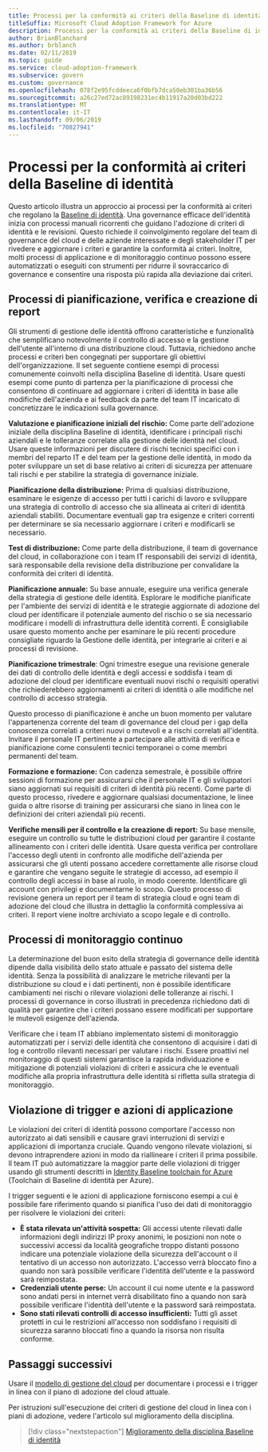 ```yaml
---
title: Processi per la conformità ai criteri della Baseline di identità
titleSuffix: Microsoft Cloud Adoption Framework for Azure
description: Processi per la conformità ai criteri della Baseline di identità
author: BrianBlanchard
ms.author: brblanch
ms.date: 02/11/2019
ms.topic: guide
ms.service: cloud-adoption-framework
ms.subservice: govern
ms.custom: governance
ms.openlocfilehash: 078f2e95fcddeeca6f0bfb7dca50eb301ba36b56
ms.sourcegitcommit: a26c27ed72ac89198231ec4b11917a20d03bd222
ms.translationtype: MT
ms.contentlocale: it-IT
ms.lasthandoff: 09/06/2019
ms.locfileid: "70827941"
---
```

# <a name="identity-baseline-policy-compliance-processes"></a>Processi per la conformità ai criteri della Baseline di identità

Questo articolo illustra un approccio ai processi per la conformità ai criteri che regolano la [Baseline di identità](./index.md). Una governance efficace dell'identità inizia con processi manuali ricorrenti che guidano l'adozione di criteri di identità e le revisioni. Questo richiede il coinvolgimento regolare del team di governance del cloud e delle aziende interessate e degli stakeholder IT per rivedere e aggiornare i criteri e garantire la conformità ai criteri. Inoltre, molti processi di applicazione e di monitoraggio continuo possono essere automatizzati o eseguiti con strumenti per ridurre il sovraccarico di governance e consentire una risposta più rapida alla deviazione dai criteri.

## <a name="planning-review-and-reporting-processes"></a>Processi di pianificazione, verifica e creazione di report

Gli strumenti di gestione delle identità offrono caratteristiche e funzionalità che semplificano notevolmente il controllo di accesso e la gestione dell'utente all'interno di una distribuzione cloud. Tuttavia, richiedono anche processi e criteri ben congegnati per supportare gli obiettivi dell'organizzazione. Il set seguente contiene esempi di processi comunemente coinvolti nella disciplina Baseline di identità. Usare questi esempi come punto di partenza per la pianificazione di processi che consentono di continuare ad aggiornare i criteri di identità in base alle modifiche dell'azienda e ai feedback da parte del team IT incaricato di concretizzare le indicazioni sulla governance.

**Valutazione e pianificazione iniziali del rischio:** Come parte dell'adozione iniziale della disciplina Baseline di identità, identificare i principali rischi aziendali e le tolleranze correlate alla gestione delle identità nel cloud. Usare queste informazioni per discutere di rischi tecnici specifici con i membri del reparto IT e del team per la gestione delle identità, in modo da poter sviluppare un set di base relativo ai criteri di sicurezza per attenuare tali rischi e per stabilire la strategia di governance iniziale.

**Pianificazione della distribuzione:** Prima di qualsiasi distribuzione, esaminare le esigenze di accesso per tutti i carichi di lavoro e sviluppare una strategia di controllo di accesso che sia allineata ai criteri di identità aziendali stabiliti. Documentare eventuali gap tra esigenze e criteri correnti per determinare se sia necessario aggiornare i criteri e modificarli se necessario.

**Test di distribuzione:** Come parte della distribuzione, il team di governance del cloud, in collaborazione con i team IT responsabili dei servizi di identità, sarà responsabile della revisione della distribuzione per convalidare la conformità dei criteri di identità.

**Pianificazione annuale:** Su base annuale, eseguire una verifica generale della strategia di gestione delle identità. Esplorare le modifiche pianificate per l'ambiente dei servizi di identità e le strategie aggiornate di adozione del cloud per identificare il potenziale aumento del rischio o se sia necessario modificare i modelli di infrastruttura delle identità correnti. È consigliabile usare questo momento anche per esaminare le più recenti procedure consigliate riguardo la Gestione delle identità, per integrarle ai criteri e ai processi di revisione.

**Pianificazione trimestrale**: Ogni trimestre esegue una revisione generale dei dati di controllo delle identità e degli accessi e soddisfa i team di adozione del cloud per identificare eventuali nuovi rischi o requisiti operativi che richiederebbero aggiornamenti ai criteri di identità o alle modifiche nel controllo di accesso strategia.

Questo processo di pianificazione è anche un buon momento per valutare l'appartenenza corrente del team di governance del cloud per i gap della conoscenza correlati a criteri nuovi o mutevoli e a rischi correlati all'identità. Invitare il personale IT pertinente a partecipare alle attività di verifica e pianificazione come consulenti tecnici temporanei o come membri permanenti del team.

**Formazione e formazione:** Con cadenza semestrale, è possibile offrire sessioni di formazione per assicurarsi che il personale IT e gli sviluppatori siano aggiornati sui requisiti di criteri di identità più recenti. Come parte di questo processo, rivedere e aggiornare qualsiasi documentazione, le linee guida o altre risorse di training per assicurarsi che siano in linea con le definizioni dei criteri aziendali più recenti.

**Verifiche mensili per il controllo e la creazione di report:** Su base mensile, eseguire un controllo su tutte le distribuzioni cloud per garantire il costante allineamento con i criteri delle identità. Usare questa verifica per controllare l'accesso degli utenti in confronto alle modifiche dell'azienda per assicurarsi che gli utenti possano accedere correttamente alle risorse cloud e garantire che vengano seguite le strategie di accesso, ad esempio il controllo degli accessi in base al ruolo, in modo coerente. Identificare gli account con privilegi e documentarne lo scopo. Questo processo di revisione genera un report per il team di strategia cloud e ogni team di adozione del cloud che illustra in dettaglio la conformità complessiva ai criteri. Il report viene inoltre archiviato a scopo legale e di controllo.

## <a name="ongoing-monitoring-processes"></a>Processi di monitoraggio continuo

La determinazione del buon esito della strategia di governance delle identità dipende dalla visibilità dello stato attuale e passato del sistema delle identità. Senza la possibilità di analizzare le metriche rilevanti per la distribuzione su cloud e i dati pertinenti, non è possibile identificare cambiamenti nei rischi o rilevare violazioni delle tolleranze ai rischi. I processi di governance in corso illustrati in precedenza richiedono dati di qualità per garantire che i criteri possano essere modificati per supportare le mutevoli esigenze dell'azienda.

Verificare che i team IT abbiano implementato sistemi di monitoraggio automatizzati per i servizi delle identità che consentono di acquisire i dati di log e controllo rilevanti necessari per valutare i rischi. Essere proattivi nel monitoraggio di questi sistemi garantisce la rapida individuazione e mitigazione di potenziali violazioni di criteri e assicura che le eventuali modifiche alla propria infrastruttura delle identità si rifletta sulla strategia di monitoraggio.

## <a name="violation-triggers-and-enforcement-actions"></a>Violazione di trigger e azioni di applicazione

Le violazioni dei criteri di identità possono comportare l'accesso non autorizzato ai dati sensibili e causare gravi interruzioni di servizi e applicazioni di importanza cruciale. Quando vengono rilevate violazioni, si devono intraprendere azioni in modo da riallineare i criteri il prima possibile. Il team IT può automatizzare la maggior parte delle violazioni di trigger usando gli strumenti descritti in [Identity Baseline toolchain for Azure](toolchain.md) (Toolchain di Baseline di identità per Azure).

I trigger seguenti e le azioni di applicazione forniscono esempi a cui è possibile fare riferimento quando si pianifica l'uso dei dati di monitoraggio per risolvere le violazioni dei criteri:

- **È stata rilevata un'attività sospetta:** Gli accessi utente rilevati dalle informazioni degli indirizzi IP proxy anonimi, le posizioni non note o successivi accessi da località geografiche troppo distanti possono indicare una potenziale violazione della sicurezza dell'account o il tentativo di un accesso non autorizzato. L'accesso verrà bloccato fino a quando non sarà possibile verificare l'identità dell'utente e la password sarà reimpostata.
- **Credenziali utente perse:** Un account il cui nome utente e la password sono andati persi in internet verrà disabilitato fino a quando non sarà possibile verificare l'identità dell'utente e la password sarà reimpostata.
- **Sono stati rilevati controlli di accesso insufficienti:** Tutti gli asset protetti in cui le restrizioni all'accesso non soddisfano i requisiti di sicurezza saranno bloccati fino a quando la risorsa non risulta conforme.

## <a name="next-steps"></a>Passaggi successivi

Usare il [modello di gestione del cloud](./template.md) per documentare i processi e i trigger in linea con il piano di adozione del cloud attuale.

Per istruzioni sull'esecuzione dei criteri di gestione del cloud in linea con i piani di adozione, vedere l'articolo sul miglioramento della disciplina.

> [!div class="nextstepaction"]
> [Miglioramento della disciplina Baseline di identità](./discipline-improvement.md)
